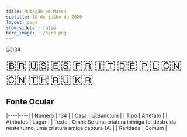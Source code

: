 ```yaml
---
title: Mutação em Massa
subtitle: 10 de julho de 2020
layout: page
show_sidebar: false
hero_image: ../hero.png
---
```


![134](https://mastervault-storage-prod.s3.amazonaws.com/media/card_front/pt/479_134_5HXX5VWM52F7_pt.png)

<span title="Português" style="font-size: 32px;cursor: pointer;" onclick="javascript:document.querySelector('img[alt=\'134\']').src=document.querySelector('img[alt=\'134\']').src.replace(/card_front\/[^/]+/, 'card_front/pt').replace(/_[^/.0-9]+\.png/, '_pt.png')">🇧🇷</span>
<span title="English" style="font-size: 32px;cursor: pointer;" onclick="javascript:document.querySelector('img[alt=\'134\']').src=document.querySelector('img[alt=\'134\']').src.replace(/card_front\/[^/]+/, 'card_front/en').replace(/_[^/.0-9]+\.png/, '_en.png')">🇺🇸</span>
<span title="Español" style="font-size: 32px;cursor: pointer;" onclick="javascript:document.querySelector('img[alt=\'134\']').src=document.querySelector('img[alt=\'134\']').src.replace(/card_front\/[^/]+/, 'card_front/es').replace(/_[^/.0-9]+\.png/, '_es.png')">🇪🇸</span>
<span title="Français" style="font-size: 32px;cursor: pointer;" onclick="javascript:document.querySelector('img[alt=\'134\']').src=document.querySelector('img[alt=\'134\']').src.replace(/card_front\/[^/]+/, 'card_front/fr').replace(/_[^/.0-9]+\.png/, '_fr.png')">🇫🇷</span>
<span title="Italiano" style="font-size: 32px;cursor: pointer;" onclick="javascript:document.querySelector('img[alt=\'134\']').src=document.querySelector('img[alt=\'134\']').src.replace(/card_front\/[^/]+/, 'card_front/it').replace(/_[^/.0-9]+\.png/, '_it.png')">🇮🇹</span>
<span title="Deutsche" style="font-size: 32px;cursor: pointer;" onclick="javascript:document.querySelector('img[alt=\'134\']').src=document.querySelector('img[alt=\'134\']').src.replace(/card_front\/[^/]+/, 'card_front/de').replace(/_[^/.0-9]+\.png/, '_de.png')">🇩🇪</span>
<span title="Polskie" style="font-size: 32px;cursor: pointer;" onclick="javascript:document.querySelector('img[alt=\'134\']').src=document.querySelector('img[alt=\'134\']').src.replace(/card_front\/[^/]+/, 'card_front/pl').replace(/_[^/.0-9]+\.png/, '_pl.png')">🇵🇱</span>
<span title="简体中文" style="font-size: 32px;cursor: pointer;" onclick="javascript:document.querySelector('img[alt=\'134\']').src=document.querySelector('img[alt=\'134\']').src.replace(/card_front\/[^/]+/, 'card_front/zh-hans').replace(/_[^/.0-9]+\.png/, '_zh-hans.png')">🇨🇳</span>
<span title="繁體中文" style="font-size: 32px;cursor: pointer;" onclick="javascript:document.querySelector('img[alt=\'134\']').src=document.querySelector('img[alt=\'134\']').src.replace(/card_front\/[^/]+/, 'card_front/zh-hant').replace(/_[^/.0-9]+\.png/, '_zh-hant.png')">🇨🇳</span>
<span title="ไทย" style="font-size: 32px;cursor: pointer;" onclick="javascript:document.querySelector('img[alt=\'134\']').src=document.querySelector('img[alt=\'134\']').src.replace(/card_front\/[^/]+/, 'card_front/th').replace(/_[^/.0-9]+\.png/, '_th.png')">🇹🇭</span>
<span title="Pусский" style="font-size: 32px;cursor: pointer;" onclick="javascript:document.querySelector('img[alt=\'134\']').src=document.querySelector('img[alt=\'134\']').src.replace(/card_front\/[^/]+/, 'card_front/ru').replace(/_[^/.0-9]+\.png/, '_ru.png')">🇷🇺</span>
<span title="한국어" style="font-size: 32px;cursor: pointer;" onclick="javascript:document.querySelector('img[alt=\'134\']').src=document.querySelector('img[alt=\'134\']').src.replace(/card_front\/[^/]+/, 'card_front/ko').replace(/_[^/.0-9]+\.png/, '_ko.png')">🇰🇷</span>

## Fonte Ocular

|----|----|
| Número | 134 |
| Casa | ![Sanctum](https://archonarcana.com/images/thumb/c/c7/Sanctum.png/22px-Sanctum.png "Santuário") |
| Tipo | Artefato |
| Atributos | Lugar |
| Texto | Omni: Se uma criatura inimiga foi destruída neste turno, uma criatura amiga captura 1A. |
| Raridade | Comum |
